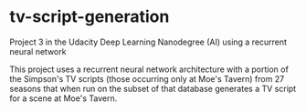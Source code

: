 # tv-script-generation
Project 3 in the Udacity Deep Learning Nanodegree (AI) using a recurrent neural network

This project uses a recurrent neural network architecture with a portion of the Simpson's TV scripts (those occurring only at Moe's Tavern) from 27 seasons that when run on the subset of that database generates a TV script for a scene at Moe's Tavern.

